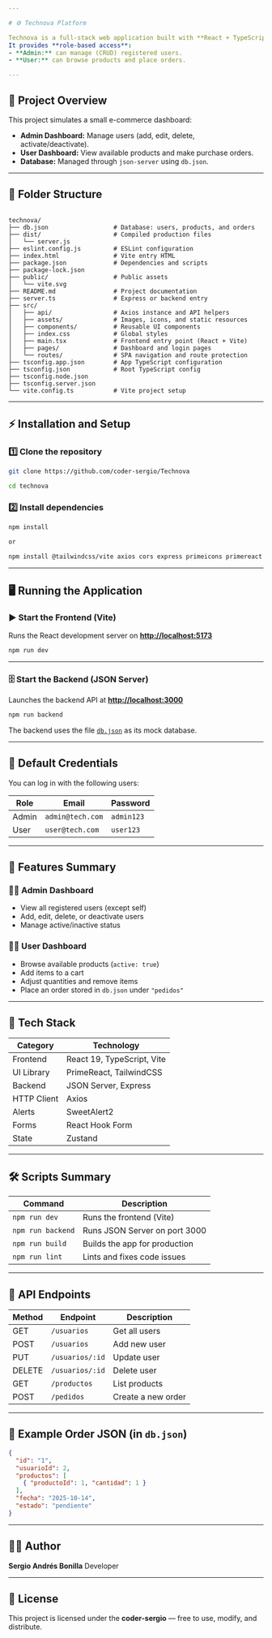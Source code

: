 ```yaml
---

# ⚙️ Technova Platform

Technova is a full-stack web application built with **React + TypeScript + Vite** for the frontend and **JSON-Server / Express** for the backend.  
It provides **role-based access**:
- **Admin:** can manage (CRUD) registered users.
- **User:** can browse products and place orders.

---
```


## 🚀 Project Overview

This project simulates a small e-commerce dashboard:
- **Admin Dashboard:** Manage users (add, edit, delete, activate/deactivate).
- **User Dashboard:** View available products and make purchase orders.
- **Database:** Managed through `json-server` using `db.json`.

---

## 🧱 Folder Structure

```

technova/
├── db.json                  # Database: users, products, and orders
├── dist/                    # Compiled production files
│   └── server.js
├── eslint.config.js         # ESLint configuration
├── index.html               # Vite entry HTML
├── package.json             # Dependencies and scripts
├── package-lock.json
├── public/                  # Public assets
│   └── vite.svg
├── README.md                # Project documentation
├── server.ts                # Express or backend entry
├── src/
│   ├── api/                 # Axios instance and API helpers
│   ├── assets/              # Images, icons, and static resources
│   ├── components/          # Reusable UI components
│   ├── index.css            # Global styles
│   ├── main.tsx             # Frontend entry point (React + Vite)
│   ├── pages/               # Dashboard and login pages
│   └── routes/              # SPA navigation and route protection
├── tsconfig.app.json        # App TypeScript configuration
├── tsconfig.json            # Root TypeScript config
├── tsconfig.node.json
├── tsconfig.server.json
└── vite.config.ts           # Vite project setup

````

---

## ⚡ Installation and Setup

### 1️⃣ Clone the repository
```bash
git clone https://github.com/coder-sergio/Technova

cd technova
````

### 2️⃣ Install dependencies

```bash
npm install

or

npm install @tailwindcss/vite axios cors express primeicons primereact react react-dom react-hook-form react-router-dom react-toastify sweetalert2 tailwindcss zustand

```

---

## 🖥️ Running the Application

### ▶️ Start the Frontend (Vite)

Runs the React development server on **[http://localhost:5173](http://localhost:5173)**

```bash
npm run dev
```

---

### 🗄️ Start the Backend (JSON Server)

Launches the backend API at **[http://localhost:3000](http://localhost:3000)**

```bash
npm run backend
```

The backend uses the file [`db.json`](./db.json) as its mock database.

---

## 🔑 Default Credentials

You can log in with the following users:

| Role  | Email            | Password   |
| ----- | ---------------- | ---------- |
| Admin | `admin@tech.com` | `admin123` |
| User  | `user@tech.com`  | `user123`  |

---

## 🧩 Features Summary

### 👨‍💼 **Admin Dashboard**

* View all registered users (except self)
* Add, edit, delete, or deactivate users
* Manage active/inactive status

### 🧑‍💻 **User Dashboard**

* Browse available products (`active: true`)
* Add items to a cart
* Adjust quantities and remove items
* Place an order stored in `db.json` under `"pedidos"`

---

## 🧠 Tech Stack

| Category    | Technology                 |
| ----------- | -------------------------- |
| Frontend    | React 19, TypeScript, Vite |
| UI Library  | PrimeReact, TailwindCSS    |
| Backend     | JSON Server, Express       |
| HTTP Client | Axios                      |
| Alerts      | SweetAlert2                |
| Forms       | React Hook Form            |
| State       | Zustand                    |

---

## 🛠️ Scripts Summary

| Command           | Description                   |
| ----------------- | ----------------------------- |
| `npm run dev`     | Runs the frontend (Vite)      |
| `npm run backend` | Runs JSON Server on port 3000 |
| `npm run build`   | Builds the app for production |
| `npm run lint`    | Lints and fixes code issues   |

---

## 📂 API Endpoints

| Method | Endpoint        | Description        |
| ------ | --------------- | ------------------ |
| GET    | `/usuarios`     | Get all users      |
| POST   | `/usuarios`     | Add new user       |
| PUT    | `/usuarios/:id` | Update user        |
| DELETE | `/usuarios/:id` | Delete user        |
| GET    | `/productos`    | List products      |
| POST   | `/pedidos`      | Create a new order |

---

## 🧾 Example Order JSON (in `db.json`)

```json
{
  "id": "1",
  "usuarioId": 2,
  "productos": [
    { "productoId": 1, "cantidad": 1 }
  ],
  "fecha": "2025-10-14",
  "estado": "pendiente"
}
```

---

## 🧑‍💻 Author

**Sergio Andrés Bonilla**
Developer


---

## 🧠 License

This project is licensed under the **coder-sergio** — free to use, modify, and distribute.


